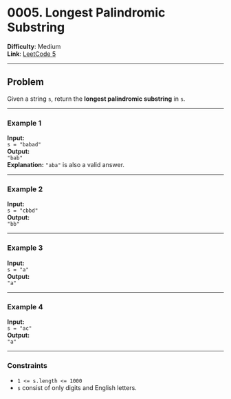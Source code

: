 # 0005. Longest Palindromic Substring

**Difficulty**: Medium  
**Link**: [LeetCode 5](https://leetcode.com/problems/longest-palindromic-substring/)

---

## Problem

Given a string `s`, return the **longest palindromic substring** in `s`.

---

### **Example 1**

**Input:**  
`s = "babad"`  
**Output:**  
`"bab"`  
**Explanation:** `"aba"` is also a valid answer.

---

### **Example 2**

**Input:**  
`s = "cbbd"`  
**Output:**  
`"bb"`

---

### **Example 3**

**Input:**  
`s = "a"`  
**Output:**  
`"a"`

---

### **Example 4**

**Input:**  
`s = "ac"`  
**Output:**  
`"a"`

---

### **Constraints**

- `1 <= s.length <= 1000`
- `s` consist of only digits and English letters.

